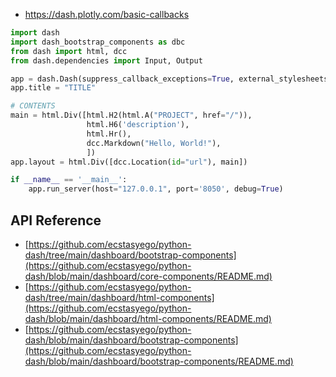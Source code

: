 - https://dash.plotly.com/basic-callbacks

```python
import dash
import dash_bootstrap_components as dbc
from dash import html, dcc
from dash.dependencies import Input, Output

app = dash.Dash(suppress_callback_exceptions=True, external_stylesheets=[dbc.themes.BOOTSTRAP])
app.title = "TITLE"

# CONTENTS
main = html.Div([html.H2(html.A("PROJECT", href="/")),
                 html.H6('description'),
                 html.Hr(),
                 dcc.Markdown("Hello, World!"),
                 ])
app.layout = html.Div([dcc.Location(id="url"), main])

if __name__ == '__main__':
    app.run_server(host="127.0.0.1", port='8050', debug=True)
```


## API Reference
- [https://github.com/ecstasyego/python-dash/tree/main/dashboard/bootstrap-components](https://github.com/ecstasyego/python-dash/blob/main/dashboard/core-components/README.md)
- [https://github.com/ecstasyego/python-dash/tree/main/dashboard/html-components](https://github.com/ecstasyego/python-dash/blob/main/dashboard/html-components/README.md)
- [https://github.com/ecstasyego/python-dash/blob/main/dashboard/bootstrap-components](https://github.com/ecstasyego/python-dash/blob/main/dashboard/bootstrap-components/README.md)

